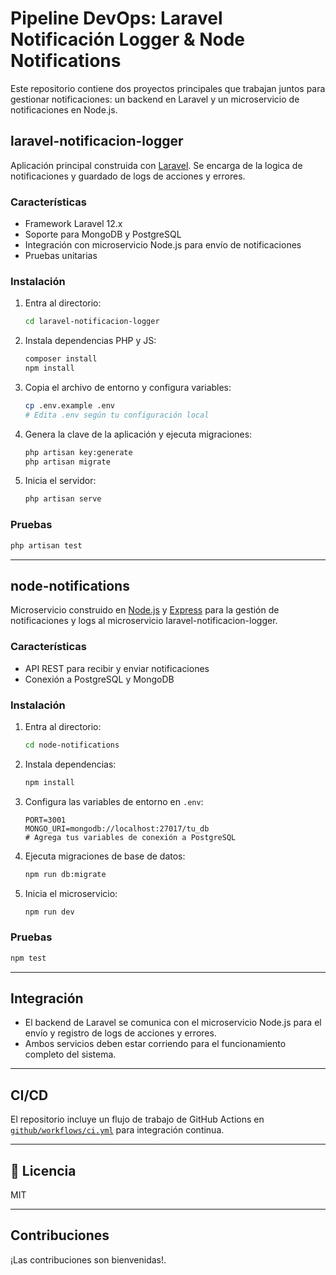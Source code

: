 # Pipeline DevOps: Laravel Notificación Logger & Node Notifications

Este repositorio contiene dos proyectos principales que trabajan juntos para gestionar notificaciones: un backend en Laravel y un microservicio de notificaciones en Node.js.


## laravel-notificacion-logger

Aplicación principal construida con [Laravel](https://laravel.com/). Se encarga de la logica de notificaciones y guardado de logs de acciones y errores.

### Características

- Framework Laravel 12.x
- Soporte para MongoDB y PostgreSQL
- Integración con microservicio Node.js para envío de notificaciones
- Pruebas unitarias

### Instalación

1. Entra al directorio:

   ```sh
   cd laravel-notificacion-logger
   ```

2. Instala dependencias PHP y JS:

   ```sh
   composer install
   npm install
   ```

3. Copia el archivo de entorno y configura variables:

   ```sh
   cp .env.example .env
   # Edita .env según tu configuración local
   ```

4. Genera la clave de la aplicación y ejecuta migraciones:

   ```sh
   php artisan key:generate
   php artisan migrate
   ```

5. Inicia el servidor:

   ```sh
   php artisan serve
   ```

### Pruebas

```sh
php artisan test
```

---

## node-notifications

Microservicio construido en [Node.js](https://nodejs.org/) y [Express](https://expressjs.com/) para la gestión de notificaciones y logs al microservicio laravel-notificacion-logger.

### Características

- API REST para recibir y enviar notificaciones
- Conexión a PostgreSQL y MongoDB

### Instalación

1. Entra al directorio:

   ```sh
   cd node-notifications
   ```

2. Instala dependencias:

   ```sh
   npm install
   ```

3. Configura las variables de entorno en `.env`:

   ```
   PORT=3001
   MONGO_URI=mongodb://localhost:27017/tu_db
   # Agrega tus variables de conexión a PostgreSQL
   ```

4. Ejecuta migraciones de base de datos:

   ```sh
   npm run db:migrate
   ```

5. Inicia el microservicio:

   ```sh
   npm run dev
   ```

### Pruebas

```sh
npm test
```

---

## Integración

- El backend de Laravel se comunica con el microservicio Node.js para el envío y registro de logs de acciones y errores.
- Ambos servicios deben estar corriendo para el funcionamiento completo del sistema.

---

##  CI/CD

El repositorio incluye un flujo de trabajo de GitHub Actions en [`github/workflows/ci.yml`](github/workflows/ci.yml) para integración continua.

---

## 📄 Licencia

MIT

---

## Contribuciones

¡Las contribuciones son bienvenidas!.
